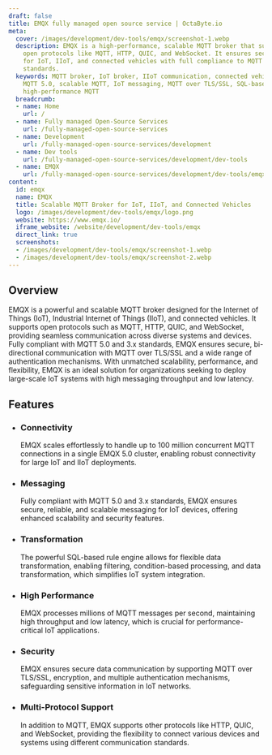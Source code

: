 ```yaml
---
draft: false
title: EMQX fully managed open source service | OctaByte.io
meta:
  cover: /images/development/dev-tools/emqx/screenshot-1.webp
  description: EMQX is a high-performance, scalable MQTT broker that supports multiple
    open protocols like MQTT, HTTP, QUIC, and WebSocket. It ensures secure communication
    for IoT, IIoT, and connected vehicles with full compliance to MQTT 5.0 and 3.x
    standards.
  keywords: MQTT broker, IoT broker, IIoT communication, connected vehicles, EMQX,
    MQTT 5.0, scalable MQTT, IoT messaging, MQTT over TLS/SSL, SQL-based rule engine,
    high-performance MQTT
  breadcrumb:
  - name: Home
    url: /
  - name: Fully managed Open-Source Services
    url: /fully-managed-open-source-services
  - name: Development
    url: /fully-managed-open-source-services/development
  - name: Dev tools
    url: /fully-managed-open-source-services/development/dev-tools
  - name: EMQX
    url: /fully-managed-open-source-services/development/dev-tools/emqx
content:
  id: emqx
  name: EMQX
  title: Scalable MQTT Broker for IoT, IIoT, and Connected Vehicles
  logo: /images/development/dev-tools/emqx/logo.png
  website: https://www.emqx.io/
  iframe_website: /website/development/dev-tools/emqx
  direct_link: true
  screenshots:
  - /images/development/dev-tools/emqx/screenshot-1.webp
  - /images/development/dev-tools/emqx/screenshot-2.webp
---
```


## Overview

EMQX is a powerful and scalable MQTT broker designed for the Internet of Things (IoT), Industrial Internet of Things (IIoT), and connected vehicles. It supports open protocols such as MQTT, HTTP, QUIC, and WebSocket, providing seamless communication across diverse systems and devices. Fully compliant with MQTT 5.0 and 3.x standards, EMQX ensures secure, bi-directional communication with MQTT over TLS/SSL and a wide range of authentication mechanisms. With unmatched scalability, performance, and flexibility, EMQX is an ideal solution for organizations seeking to deploy large-scale IoT systems with high messaging throughput and low latency.

## Features

- ### Connectivity

  EMQX scales effortlessly to handle up to 100 million concurrent MQTT connections in a single EMQX 5.0 cluster, enabling robust connectivity for large IoT and IIoT deployments.

- ### Messaging

  Fully compliant with MQTT 5.0 and 3.x standards, EMQX ensures secure, reliable, and scalable messaging for IoT devices, offering enhanced scalability and security features.

- ### Transformation

  The powerful SQL-based rule engine allows for flexible data transformation, enabling filtering, condition-based processing, and data transformation, which simplifies IoT system integration.

- ### High Performance

  EMQX processes millions of MQTT messages per second, maintaining high throughput and low latency, which is crucial for performance-critical IoT applications.

- ### Security

  EMQX ensures secure data communication by supporting MQTT over TLS/SSL, encryption, and multiple authentication mechanisms, safeguarding sensitive information in IoT networks.

- ### Multi-Protocol Support

  In addition to MQTT, EMQX supports other protocols like HTTP, QUIC, and WebSocket, providing the flexibility to connect various devices and systems using different communication standards.